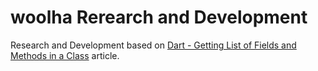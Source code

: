 # woolha Rerearch and Development
Research and Development based on [Dart - Getting List of Fields and Methods in a Class](https://www.woolha.com/tutorials/dart-getting-list-of-fields-and-methods-in-a-class) article.
